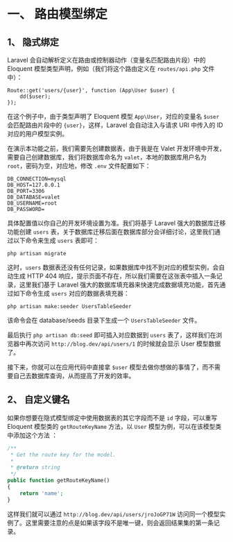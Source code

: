 # 一、 路由模型绑定
## 1、 隐式绑定
Laravel 会自动解析定义在路由或控制器动作（变量名匹配路由片段）中的 Eloquent 模型类型声明，例如（我们将这个路由定义在 `routes/api.php` 文件中）：  
```
Route::get('users/{user}', function (App\User $user) {
    dd($user);
});
```
在这个例子中，由于类型声明了 Eloquent 模型 `App\User`，对应的变量名 `$user` 会匹配路由片段中的 `{user}`，这样，Laravel 会自动注入与请求 URI 中传入的 ID 对应的用户模型实例。  

在演示本功能之前，我们需要先创建数据表，由于我是在 Valet 开发环境中开发，需要自己创建数据库，我们将数据库命名为 `valet`，本地的数据库用户名为 `root`，密码为空，对应地，修改 `.env` 文件配置如下：  
```
DB_CONNECTION=mysql
DB_HOST=127.0.0.1
DB_PORT=3306
DB_DATABASE=valet
DB_USERNAME=root
DB_PASSWORD=
```
具体配置值以你自己的开发环境设置为准。我们将基于 Laravel 强大的数据库迁移功能创建 `users` 表，关于数据库迁移后面在数据库部分会详细讨论，这里我们通过以下命令来生成 `users` 表即可：  
```
php artisan migrate
```

这时，`users` 数据表还没有任何记录，如果数据库中找不到对应的模型实例，会自动生成 HTTP 404 响应，提示页面不存在，所以我们需要在这张表中插入一条记录，这里我们基于 Laravel 强大的数据库填充器来快速完成数据填充功能，首先通过如下命令生成 `users` 对应的数据表填充器：  
```
php artisan make:seeder UsersTableSeeder
```
该命令会在 database/seeds 目录下生成一个 `UsersTableSeeder` 文件。  

最后执行 `php artisan db:seed` 即可插入对应数据到 `users` 表了，这样我们在浏览器中再次访问 `http://blog.dev/api/users/1` 的时候就会显示 User 模型数据了。  

接下来，你就可以在应用代码中直接拿 `$user` 模型去做你想做的事情了，而不需要自己去数据库查询，从而提高了开发的效率。  


## 2、 自定义键名
如果你想要在隐式模型绑定中使用数据表的其它字段而不是 `id` 字段，可以重写 Eloquent 模型类的 `getRouteKeyName` 方法，以 `User` 模型为例，可以在该模型类中添加这个方法 ：   
```php
/**
 * Get the route key for the model.
 *
 * @return string
 */
public function getRouteKeyName()
{
    return 'name';
}
```
这样我们就可以通过 `http://blog.dev/api/users/jroJoGP71W` 访问同一个模型实例了。这里需要注意的点是如果该字段不是唯一键，则会返回结果集的第一条记录。  

